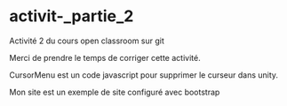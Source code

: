 # activit-_partie_2
Activité 2 du cours open classroom sur git

Merci de prendre le temps de corriger cette activité.

CursorMenu est un code javascript pour supprimer le curseur dans unity.

Mon site est un exemple de site configuré avec bootstrap
